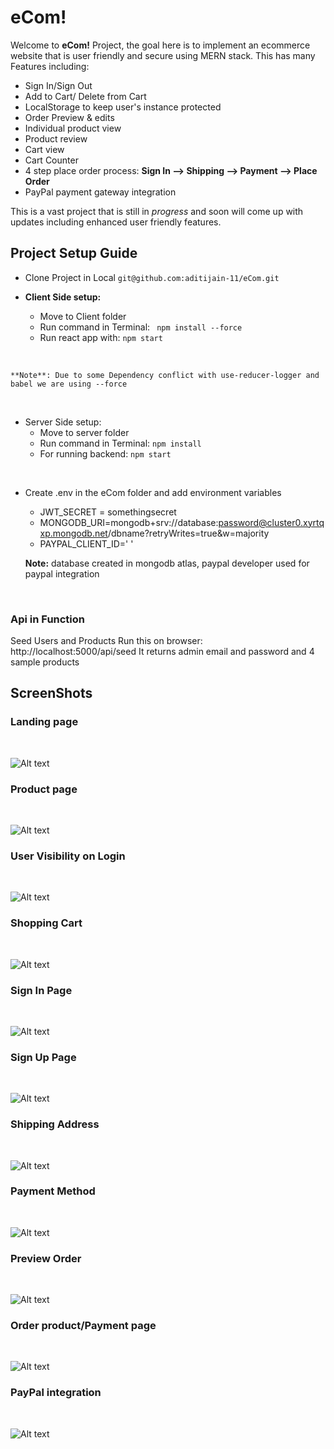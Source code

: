 # eCom!

Welcome to **eCom!** Project, the goal here is to implement an ecommerce website that is user friendly and secure using MERN stack.
This has many Features including:

- Sign In/Sign Out
- Add to Cart/ Delete from Cart
- LocalStorage to keep user's instance protected
- Order Preview & edits
- Individual product view
- Product review
- Cart view
- Cart Counter
- 4 step place order process: **Sign In --> Shipping --> Payment --> Place Order**
- PayPal payment gateway integration

This is a vast project that is still in _progress_ and soon will come up with updates including enhanced user friendly features.

## **Project Setup Guide**

- Clone Project in Local `git@github.com:aditijain-11/eCom.git`

- **Client Side setup:**

  - Move to Client folder
  - Run command in Terminal: ` npm install --force`
  - Run react app with: `npm start`

<br>

    **Note**: Due to some Dependency conflict with use-reducer-logger and babel we are using --force

<br>

- Server Side setup:
  - Move to server folder
  - Run command in Terminal: `npm install`
  - For running backend: `npm start`

<br>

- Create .env in the eCom folder and add environment variables

  - JWT_SECRET = somethingsecret
  - MONGODB_URI=mongodb+srv://database:password@cluster0.xyrtqxp.mongodb.net/dbname?retryWrites=true&w=majority
  - PAYPAL_CLIENT_ID=' '

  **Note:** database created in mongodb atlas, paypal developer used for paypal integration

    <br>

### Api in Function

Seed Users and Products
Run this on browser: http://localhost:5000/api/seed
It returns admin email and password and 4 sample products

## ScreenShots

### Landing page

<br>

![Alt text](images/image.png)

### Product page

<br>

![Alt text](images/image-1.png)

### User Visibility on Login

<br>

![Alt text](images/image-10.png)

### Shopping Cart

<br>

![Alt text](images/image-2.png)

### Sign In Page

<br>

![Alt text](images/image-3.png)

### Sign Up Page

<br>

![Alt text](images/image-4.png)

### Shipping Address

<br>

![Alt text](images/image-5.png)

### Payment Method

<br>

![Alt text](images/image-6.png)

### Preview Order

<br>

![Alt text](images/imagepreview.png)

### Order product/Payment page

<br>

![Alt text](images/image-8.png)

### PayPal integration

<br>

![Alt text](images/image-9.png)
